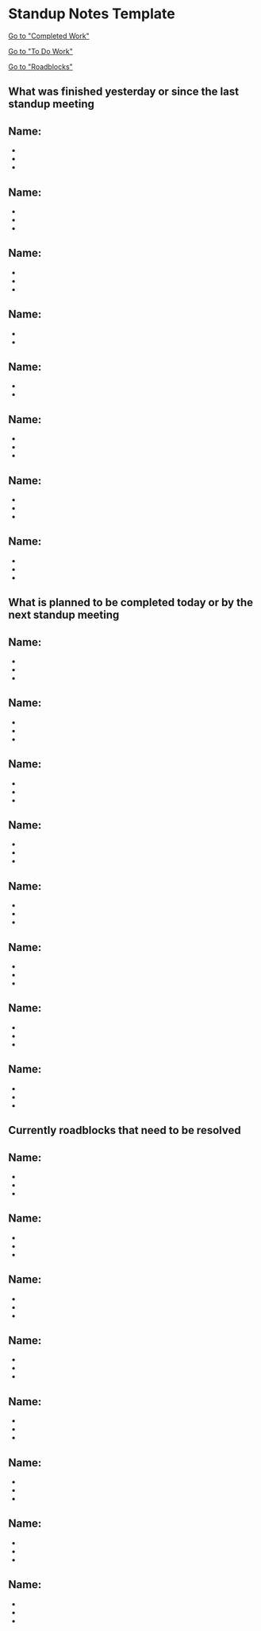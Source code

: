 # Standup Notes Template

[Go to "Completed Work"](#What-was-finished-yesterday-or-since-the-last-standup-meeting)

[Go to "To Do Work"](#What-is-planned-to-be-completed-today-or-by-the-next-standup-meeting)

[Go to "Roadblocks"](#Currently-roadblocks-that-need-to-be-resolved)

## What was finished yesterday or since the last standup meeting 

**Name:** 
-
-
-
-

**Name:** 
-
-
-
-

**Name:** 
-
-
-
-

**Name:** 
-
-
-

**Name:** 
-
-
-

**Name:** 
-
-
-
-

**Name:** 
-
-
-
-

**Name:** 
-
-
-
-

## What is planned to be completed today or by the next standup meeting

**Name:** 
-
-
-
-

**Name:** 
-
-
-
-

**Name:** 
-
-
-
-

**Name:** 
-
-
-
-

**Name:**
-
-
-
-

**Name:** 
-
-
-
-

**Name:** 
-
-
-
-

**Name:** 
-
-
-
-

## Currently roadblocks that need to be resolved

**Name:** 
-
-
-
-

**Name:** 
-
-
-
-

**Name:** 
-
-
-
-

**Name:** 
-
-
-
-

**Name:** 
-
-
-
-

**Name:** 
-
-
-
-

**Name:** 
-
-
-
-

**Name:** 
-
-
-
-
